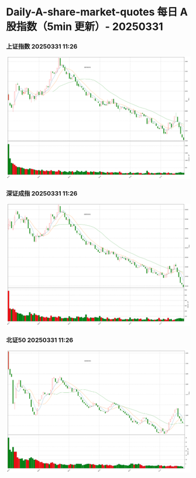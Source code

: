 
# Daily-A-share-market-quotes 每日 A 股指数（5min 更新）- 20250331

### 上证指数 20250331 11:26
![](./fig/2025/3/20250331-sh000001.png)

### 深证成指 20250331 11:26
![](./fig/2025/3/20250331-sz399001.png)

### 北证50 20250331 11:26
![](./fig/2025/3/20250331-bj899050.png)
